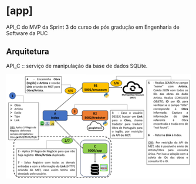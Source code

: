 # [app]
 API_C do MVP da Sprint 3 do curso de pós gradução em Engenharia de Software da PUC

## Arquitetura
API_C :: serviço de manipulação da base de dados SQLite.

![API_C](https://github.com/Moriblo/app/blob/main/API_C.png)
